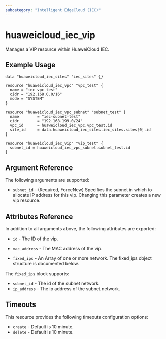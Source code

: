 ```yaml
---
subcategory: "Intelligent EdgeCloud (IEC)"
---
```


# huaweicloud\_iec\_vip

Manages a VIP resource within HuaweiCloud IEC.

## Example Usage

```hcl
data "huaweicloud_iec_sites" "iec_sites" {}

resource "huaweicloud_iec_vpc" "vpc_test" {
  name = "iec-vpc-test"
  cidr = "192.168.0.0/16"
  mode = "SYSTEM"
}

resource "huaweicloud_iec_vpc_subnet" "subnet_test" {
  name        = "iec-subnet-test"
  cidr        = "192.168.199.0/24"
  vpc_id      = huaweicloud_iec_vpc.vpc_test.id
  site_id     = data.huaweicloud_iec_sites.iec_sites.sites[0].id
}

resource "huaweicloud_iec_vip" "vip_test" {
  subnet_id = huaweicloud_iec_vpc_subnet.subnet_test.id
}
```

## Argument Reference

The following arguments are supported:

* `subnet_id` - (Required, ForceNew) Specifies the subnet in which to allocate 
    IP address for this vip. Changing this parameter creates a new vip resource.

## Attributes Reference

In addition to all arguments above, the following attributes are exported:

* `id` - The ID of the vip.

* `mac_address` - The MAC address of the vip.

* `fixed_ips` - An Array of one or more network. The fixed_ips object structure is documented below.

The `fixed_ips` block supports:

* `subnet_id` - The id of the subnet network.
* `ip_address` - The ip address of the subnet network.

## Timeouts

This resource provides the following timeouts configuration options:
- `create` - Default is 10 minute.
- `delete` - Default is 10 minute.